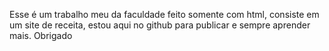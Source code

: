 Esse é um trabalho meu da faculdade feito somente com html, consiste em um site de receita, estou aqui no github para publicar e sempre aprender mais. Obrigado
